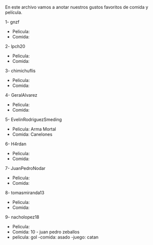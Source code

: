 En este archivo vamos a anotar nuestros gustos favoritos de comida y película.

1- gnzf

- Pelicula:
- Comida:

2- lpch20

- Pelicula:
- Comida:

3- chimichuflis

- Pelicula:
- Comida:

4- GeralAlvarez

- Pelicula:
- Comida:

5- EvelinRodriguezSmeding

- Pelicula: Arma Mortal
- Comida: Canelones

6- H4rdan

- Pelicula:
- Comida:

7- JuanPedroNodar

- Pelicula:
- Comida:

8- tomasmiranda13

- Pelicula:
- Comida:

9- nacholopez18

- Pelicula:
- Comida:
  10 - juan pedro zeballos
- pelicula: gol
  -comida: asado
  -juego: catan
